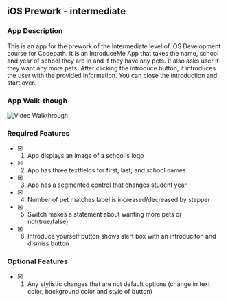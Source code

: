 ## iOS Prework - intermediate

### App Description

This is an app for the prework of the Intermediate level of iOS Development course for Codepath. It is an IntroduceMe App that takes the name, school and year of school they are in and if they have any pets. It also asks user if they want any more pets. After clicking the introduce button, it introduces the user with the provided information. You can close the introduction and start over. 

### App Walk-though

![Video Walkthrough](https://imgur.com/dkW7MbU.gif)

### Required Features

- [x] 1. App displays an image of a school's logo
- [x] 2. App has three textfields for first, last, and school names
- [x] 3. App has a segmented control that changes student year
- [x] 4. Number of pet matches label is increased/decreased by stepper
- [x] 5. Switch makes a statement about wanting more pets or not(true/false) 
- [x] 6. Introduce yourself button shows alert box with an introduciton and dismiss button

### Optional Features

- [x] 1. Any stylistic changes that are not default options (change in text color, background color and style of button)
